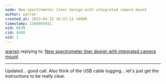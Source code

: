 ```yaml
---
node: New spectrometer liner design with integrated camera mount
author: warren
created_at: 2013-04-15 16:57:11 +0000
timestamp: 1366045031
nid: 6839
cid: 4450
uid: 1
---
```




[warren](../profile/warren) replying to: [New spectrometer liner design with integrated camera mount](../notes/warren/04-15-2013/new-spectrometer-liner-design-with-integrated-camera-mount)

----
Updated... good call. Also think of the USB cable tugging... let's just get the instructions to be really clear.